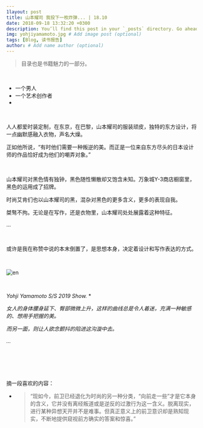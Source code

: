 ```yaml
---
1layout: post
title: 山本耀司 我投下一枚炸弹... | 18.10
date: 2018-09-18 13:32:20 +0300
description: You’ll find this post in your `_posts` directory. Go ahead and edit it and re-build the site to see your changes. # Add post description (optional)
img: yohjiyamamoto.jpg # Add image post (optional)
tags: [Blog, 读书报告]
author: # Add name author (optional)
---
```








> 目录也是书籍魅力的一部分。



<br/>

* 一个男人
* 一个艺术创作者
* 



<br/>

人人都爱时装定制，在东京，在巴黎，山本耀司的服装顽皮，独特的东方设计，将一点幽默感融入衣物，声名大燥。

正如他所说，“有时他们需要一种叛逆的美。而正是一位来自东方尽头的日本设计师的作品恰好成为他们的嘲弄对象。”



<br/>

山本耀司对黑色情有独钟，黑色随性懒散却又饱含未知。万象城Y-3商店橱窗里，黑色的运用成了招牌。

时尚艾肯们也以山本耀司的黑，混杂对黑色的更多含义，更多的表现自我。

桀骜不拘。无论是在写作，还是衣物里，山本耀司处处展露着这种特征。

...

<br/>

或许是我在称赞中说的本末倒置了，是思想本身，决定着设计和写作表达的方式。



<br/>



![en](https://wx1.sinaimg.cn/mw690/006UfI1Vgy1fvsm4yepfdj31hc0nfwgz.jpg)

 <br/>

*Yohji Yamamoto S/S  2019 Show.*   *  

*女人的身体腰身延下、臀部微微上升，这样的曲线总是令人着迷，充满一种敏感的、想用手把握的美。*

*而另一面，则让人欲念颤抖的陷进这沟漩中去。*

*...*

**<br/>**

<br/>

<br/>

摘一段喜欢的内容：

* > “现如今，前卫已经退化为时尚的另一种分类，“向前走一些”才是它本身的含义，它并没有离经叛道或是逆反的过激行为这一含义。脱离现实，进行某种异想天开并不是难事。但真正意义上的前卫意识却是熟知现实，不断地提供窥视前方确实的答案和惊喜。”

<br/>

<br/>





